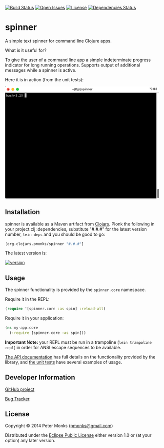 [![Build Status](https://travis-ci.org/pmonks/spinner.svg?branch=master)](https://travis-ci.org/pmonks/spinner)
[![Open Issues](https://img.shields.io/github/issues/pmonks/spinner.svg)](https://github.com/pmonks/spinner/issues)
[![License](https://img.shields.io/github/license/pmonks/spinner.svg)](https://github.com/pmonks/spinner/blob/master/LICENSE)
[![Dependencies Status](https://versions.deps.co/pmonks/spinner/status.svg)](https://versions.deps.co/pmonks/spinner)

# spinner

A simple text spinner for command line Clojure apps.

What is it useful for?

To give the user of a command line app a simple indeterminate progress indicator for long running operations.
Supports output of additional messages while a spinner is active.

Here it is in action (from the unit tests):
<p align="center">
  <img alt="spinner example screenshot" src="https://raw.githubusercontent.com/pmonks/spinner/master/spinner-demo.gif"/>
</p>

## Installation

spinner is available as a Maven artifact from [Clojars](https://clojars.org/org.clojars.pmonks/spinner).
Plonk the following in your project.clj :dependencies, substitute "#.#.#" for the latest version number,
`lein deps` and you should be good to go:

```clojure
[org.clojars.pmonks/spinner "#.#.#"]
```

The latest version is:

[![version](https://clojars.org/org.clojars.pmonks/spinner/latest-version.svg)](https://clojars.org/org.clojars.pmonks/spinner)

## Usage

The spinner functionality is provided by the `spinner.core` namespace.

Require it in the REPL:

```clojure
(require '[spinner.core :as spin] :reload-all)
```

Require it in your application:

```clojure
(ns my-app.core
  (:require [spinner.core :as spin]))
```

**Important Note:** your REPL must be run in a trampoline (`lein trampoline repl`) in order for ANSI escape sequences to be available.

[The API documentation](https://pmonks.github.io/spinner/) has full details on the functionality provided by the library, and [the unit tests](https://github.com/pmonks/spinner/blob/master/test/spinner/core_test.clj) have several examples of usage.

## Developer Information

[GitHub project](https://github.com/pmonks/spinner)

[Bug Tracker](https://github.com/pmonks/spinner/issues)

## License

Copyright © 2014 Peter Monks (pmonks@gmail.com)

Distributed under the [Eclipse Public License](http://www.eclipse.org/legal/epl-v10.html) either version 1.0 or (at your option) any later version.
